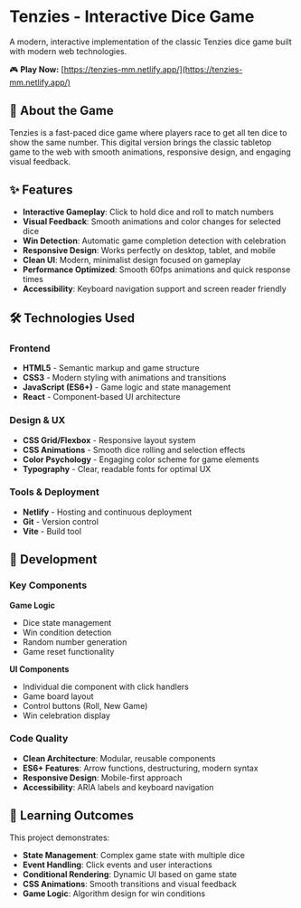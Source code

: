 # Tenzies - Interactive Dice Game

A modern, interactive implementation of the classic Tenzies dice game built with modern web technologies.

🎮 **Play Now:** [https://tenzies-mm.netlify.app/](https://tenzies-mm.netlify.app/)

## 🎯 About the Game

Tenzies is a fast-paced dice game where players race to get all ten dice to show the same number. This digital version brings the classic tabletop game to the web with smooth animations, responsive design, and engaging visual feedback.

## ✨ Features

- **Interactive Gameplay**: Click to hold dice and roll to match numbers
- **Visual Feedback**: Smooth animations and color changes for selected dice
- **Win Detection**: Automatic game completion detection with celebration
- **Responsive Design**: Works perfectly on desktop, tablet, and mobile
- **Clean UI**: Modern, minimalist design focused on gameplay
- **Performance Optimized**: Smooth 60fps animations and quick response times
- **Accessibility**: Keyboard navigation support and screen reader friendly

## 🛠 Technologies Used

### Frontend
- **HTML5** - Semantic markup and game structure
- **CSS3** - Modern styling with animations and transitions
- **JavaScript (ES6+)** - Game logic and state management
- **React** - Component-based UI architecture

### Design & UX
- **CSS Grid/Flexbox** - Responsive layout system
- **CSS Animations** - Smooth dice rolling and selection effects
- **Color Psychology** - Engaging color scheme for game elements
- **Typography** - Clear, readable fonts for optimal UX

### Tools & Deployment
- **Netlify** - Hosting and continuous deployment
- **Git** - Version control
- **Vite** - Build tool

## 🔧 Development

### Key Components

**Game Logic**
- Dice state management
- Win condition detection
- Random number generation
- Game reset functionality

**UI Components**
- Individual die component with click handlers
- Game board layout
- Control buttons (Roll, New Game)
- Win celebration display

### Code Quality

- **Clean Architecture**: Modular, reusable components
- **ES6+ Features**: Arrow functions, destructuring, modern syntax
- **Responsive Design**: Mobile-first approach
- **Accessibility**: ARIA labels and keyboard navigation

## 🧩 Learning Outcomes

This project demonstrates:
- **State Management**: Complex game state with multiple dice
- **Event Handling**: Click events and user interactions
- **Conditional Rendering**: Dynamic UI based on game state
- **CSS Animations**: Smooth transitions and visual feedback
- **Game Logic**: Algorithm design for win conditions

